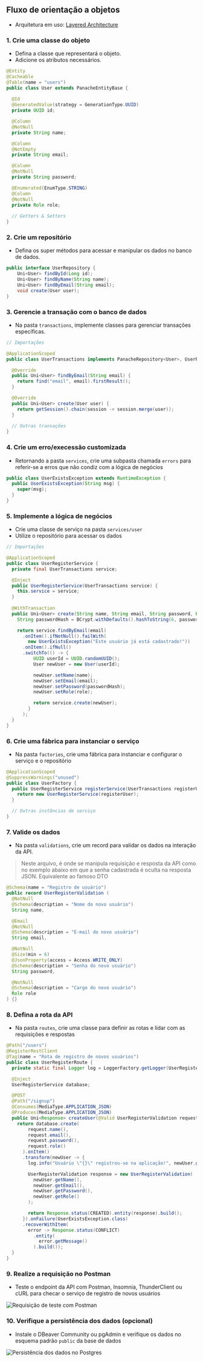 ## Fluxo de orientação a objetos

- Arquitetura em uso: [Layered Architecture](https://www.baeldung.com/cs/layered-architecture)

### 1. Crie uma classe do objeto
- Defina a classe que representará o objeto.
- Adicione os atributos necessários.

```java
@Entity
@Cacheable
@Table(name = "users")
public class User extends PanacheEntityBase {
  
  @Id
  @GeneratedValue(strategy = GenerationType.UUID)
  private UUID id;

  @Column
  @NotNull
  private String name;

  @Column
  @NotEmpty
  private String email;

  @Column
  @NotNull
  private String password;

  @Enumerated(EnumType.STRING)
  @Column
  @NotNull
  private Role role;
  
  // Getters & Setters
}
```

### 2. Crie um repositório
- Defina os super métodos para acessar e manipular os dados no banco de dados.

```java
public interface UserRepository {
    Uni<User> findById(Long id);
    Uni<User> findByName(String name);
    Uni<User> findByEmail(String email);
    void create(User user);
}
```

### 3. Gerencie a transação com o banco de dados
- Na pasta `transactions`, implemente classes para gerenciar transações específicas.

```java
// Importações

@ApplicationScoped
public class UserTransactions implements PanacheRepository<User>, UserRepository {

  @Override
  public Uni<User> findByEmail(String email) {
    return find("email", email).firstResult();
  }

  @Override
  public Uni<User> create(User user) {
    return getSession().chain(session -> session.merge(user));
  }
  
  // Outras transações
}
```

### 4. Crie um erro/execessão customizada


- Retornando a pasta `services`, crie uma subpasta chamada `errors` para referir-se a erros que não condiz com a lógica de negócios

```java
public class UserExistsException extends RuntimeException {
  public UserExistsException(String msg) {
    super(msg);
  }
}
```

### 5. Implemente a lógica de negócios
- Crie uma classe de serviço na pasta `services/user`
- Utilize o repositório para acessar os dados

```java
// Importações

@ApplicationScoped
public class UserRegisterService {
  private final UserTransactions service;

  @Inject
  public UserRegisterService(UserTransactions service) {
    this.service = service;
  }
  
  @WithTransaction
  public Uni<User> create(String name, String email, String password, Role role) {
    String passwordHash = BCrypt.withDefaults().hashToString(6, password.toCharArray());

    return service.findByEmail(email)
      .onItem().ifNotNull().failWith(
        new UserExistsException("Este usuário já está cadastrado!"))
      .onItem().ifNull()
      .switchTo(() -> {
          UUID userId = UUID.randomUUID();
          User newUser = new User(userId);

          newUser.setName(name);
          newUser.setEmail(email);
          newUser.setPassword(passwordHash);
          newUser.setRole(role);

          return service.create(newUser);
        }
      );
  }
}
```

### 6. Crie uma fábrica para instanciar o serviço

- Na pasta `factories`, crie uma fábrica para instanciar e configurar o serviço e o repositório

```java
@ApplicationScoped
@SuppressWarnings("unused")
public class UserFactory {
  public UserRegisterService registerService(UserTransactions registerUser) {
    return new UserRegisterService(registerUser);
  }

  // Outras instâncias de serviço
}
```

### 7. Valide os dados
- Na pasta `validations`, crie um record para validar os dados na interação da API. 

> Neste arquivo, é onde se manipula requisição e resposta da API como no exemplo abaixo em que a senha cadastrada é oculta na resposta JSON. Equivalente ao famoso DTO

```java
@Schema(name = "Registro de usuário")
public record UserRegisterValidation (
  @NotNull
  @Schema(description = "Nome do novo usuário")
  String name,

  @Email
  @NotNull
  @Schema(description = "E-mail do novo usuário")
  String email,

  @NotNull
  @Size(min = 6)
  @JsonProperty(access = Access.WRITE_ONLY)
  @Schema(description = "Senha do novo usuário")
  String password,

  @NotNull
  @Schema(description = "Cargo do novo usuário")
  Role role
) {}
```

### 8. Defina a rota da API
- Na pasta `routes`, crie uma classe para definir as rotas e lidar com as requisições e respostas

```java
@Path("/users")
@RegisterRestClient
@Tag(name = "Rota de registro de novos usuários")
public class UserRegisterRoute {
  private static final Logger log = LoggerFactory.getLogger(UserRegisterRoute.class);

  @Inject
  UserRegisterService database;

  @POST
  @Path("/signup")
  @Consumes(MediaType.APPLICATION_JSON)
  @Produces(MediaType.APPLICATION_JSON)
  public Uni<Response> createUser(@Valid UserRegisterValidation request) {
    return database.create(
        request.name(),
        request.email(),
        request.password(),
        request.role()
      ).onItem()
      .transform(newUser -> {
        log.info("Usuário \"{}\" registrou-se na aplicação!", newUser.getName());

        UserRegisterValidation response = new UserRegisterValidation(
          newUser.getName(),
          newUser.getEmail(),
          newUser.getPassword(),
          newUser.getRole()
        );

        return Response.status(CREATED).entity(response).build();
      }).onFailure(UserExistsException.class)
      .recoverWithItem(
        error -> Response.status(CONFLICT)
          .entity(
            error.getMessage()
          ).build());
  }
}
```

### 9. Realize a requisição no Postman

- Teste o endpoint da API com Postman, Insomnia, ThunderClient ou cURL para checar o serviço de registro de novos usuários

![Requisição de teste com Postman](docs/requisicao_postman.png)

### 10. Verifique a persistência dos dados (opcional)

- Instale o DBeaver Community ou pgAdmin e verifique os dados no esquema padrão `public` da base de dados

![Persistência dos dados no Postgres](docs/persistencia_dados.png)